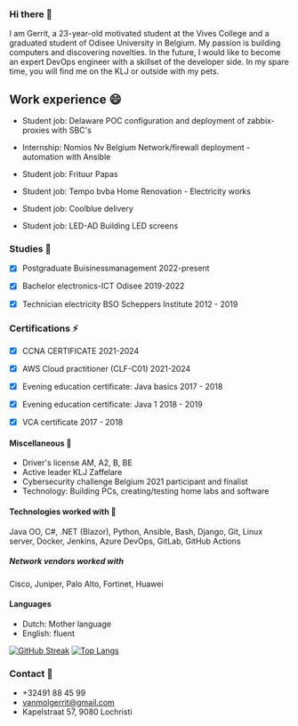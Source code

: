 ### Hi there 👋

I am Gerrit, a 23-year-old motivated student at the Vives College and a graduated student of Odisee University in Belgium.
My passion is building computers and discovering novelties.
In the future, I would like to become an expert DevOps engineer with a skillset of the developer side. 
In my spare time, you will find me on the KLJ or outside with my pets.


## Work experience 😄

- Student job: Delaware
POC configuration and deployment of zabbix-proxies with SBC's

- Internship: Nomios Nv Belgium
Network/firewall deployment - automation with Ansible

- Student job: Frituur Papas
 
- Student job: Tempo bvba
Home Renovation - Electricity works

- Student job: Coolblue 
delivery
    
- Student job: LED-AD
Building LED screens

### Studies 🤔
- [x] Postgraduate Buisinessmanagement                2022-present
- [x] Bachelor electronics-ICT Odisee                 2019-2022
- [x] Technician electricity BSO Scheppers Institute  2012 - 2019



### Certifications ⚡
- [x]   CCNA CERTIFICATE                            2021-2024
- [x]   AWS Cloud practitioner (CLF-C01)            2021-2024
- [x]   Evening education certificate: Java basics  2017 - 2018
- [x]   Evening education certificate: Java 1       2018 - 2019
- [x]   VCA certificate                             2017 - 2018


#### Miscellaneous 🌱

*  Driver's license AM, A2, B, BE
*  Active leader KLJ Zaffelare
*  Cybersecurity challenge Belgium 2021 participant and finalist 
*  Technology: Building PCs, creating/testing home labs and software

#### Technologies worked with 🔭
Java OO, C#, .NET (Blazor), Python, 
 Ansible, Bash, Django, Git, Linux server, 
 Docker, Jenkins, Azure DevOps, GitLab, GitHub Actions
##### Network vendors worked with 
Cisco, Juniper, Palo Alto, Fortinet, Huawei


#### Languages
*  Dutch: Mother language
*  English: fluent

[![GitHub Streak](http://github-readme-streak-stats.herokuapp.com?user=GerritVanMol&theme=dark&date_format=j%20M%5B%20Y%5D)](https://git.io/streak-stats)
[![Top Langs](https://github-readme-stats.vercel.app/api/top-langs/?username=GerritVanMol&layout=compact&theme=vision-friendly-dark)](https://github.com/anuraghazra/github-readme-stats)

### Contact 💬
- +32491 88 45 99
- vanmolgerrit@gmail.com
- Kapelstraat 57, 9080 Lochristi
